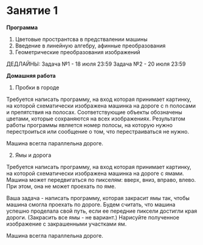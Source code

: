# Занятие 1

**Программа**
1. Цветовые пространтсва в предствалении машины 
2. Введение в линейную алгебру, афинные преобразования
3. Геометрические преобразования изображений

ДЕДЛАЙНЫ:
Задача №1 - 18 июля 23:59
Задача №2 - 20 июля 23:59

**Домашняя работа**
1. Пробки в городе

Требуется написать программу, на вход которая принимает картинку, на которой схематически изображена машинка на дороге с n полосами и препятствия на полосах. Соответствующие объекты обозначены цветами, которые сохраняются на всех изображениях. Результатом работы программы является номер полосы, на которую нужно перестроиться или сообщение о том, что перестраиваться не нужно.

Машина всегла параллельна дороге.

2. Ямы и дорога

Требуется написать программу, на вход которая принимает картинку, на которой схематически изображена машинка на дороге с ямами. Машина может передвигаться по пикселям: вверх, вниз, вправо, влево. При этом, она не может проехать по яме.

Ваша задача - написать программу, которая закрасит ямы так, чтобы машина смогла проехать по дороге. Будем считать, что машина успешно проделала свой путь, если ее передние пиксели достигли края дороги. (Закрасить все ямы - не вариант.)
Нарисуйте полученное изображение с закрашенными участками ям.

Машина всегла параллельна дороге.